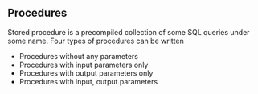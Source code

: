 ## Procedures
Stored procedure is a precompiled collection of some SQL queries under some name.
Four types of procedures can be written
- Procedures without any parameters
- Procedures with input parameters only
- Procedures with output parameters only
- Procedures with input, output parameters
